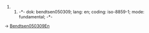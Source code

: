 1.  1.  -\*- dok: bendtsen050309; lang: en; coding: iso-8859-1; mode:
        fundamental; -\*-

-\> [Bendtsen050309En](Bendtsen050309En "wikilink")
